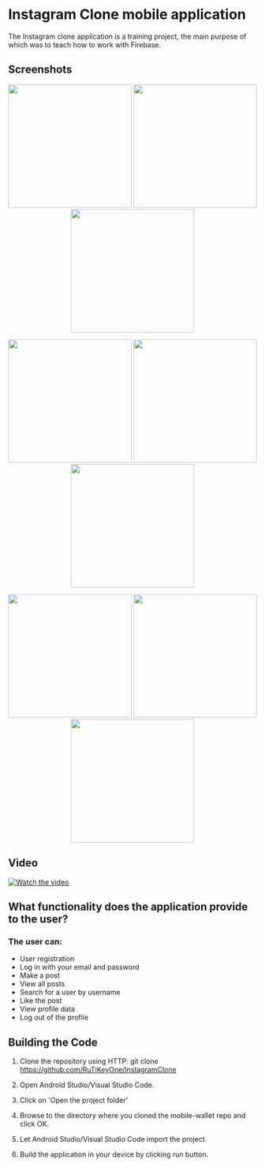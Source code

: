 # Instagram Clone mobile application

The Instagram clone application is a training project, the main purpose of which was to teach how to work with Firebase.

## Screenshots

<p align="center">
<img src="https://github.com/RuTiKeyOne/InstagramClone/blob/main/doc/screenshots/1.png" width="250"/>
<img src="https://github.com/RuTiKeyOne/InstagramClone/blob/main/doc/screenshots/2.png" width="250"/>
<img src="https://github.com/RuTiKeyOne/InstagramClone/blob/main/doc/screenshots/3.png" width="250"/>
</p>

<p align="center">
<img src="https://github.com/RuTiKeyOne/InstagramClone/blob/main/doc/screenshots/4.png" width="250"/>
<img src="https://github.com/RuTiKeyOne/InstagramClone/blob/main/doc/screenshots/5.png" width="250"/>
<img src="https://github.com/RuTiKeyOne/InstagramClone/blob/main/doc/screenshots/6.png" width="250"/>
</p>

<p align="center">
<img src="https://github.com/RuTiKeyOne/InstagramClone/blob/main/doc/screenshots/7.png" width="250"/>
<img src="https://github.com/RuTiKeyOne/InstagramClone/blob/main/doc/screenshots/8.png" width="250"/>
<img src="https://github.com/RuTiKeyOne/InstagramClone/blob/main/doc/screenshots/9.png" width="250"/>
</p>

## Video
[![Watch the video](https://github.com/RuTiKeyOne/Habits/blob/master/doc/screenshots/videoscreenshots.PNG)](https://www.youtube.com/watch?v=Fm_I15a9Ics)


## What functionality does the application provide to the user?

### The user can:
* User registration
* Log in with your email and password
* Make a post
* View all posts
* Search for a user by username
* Like the post
* View profile data
* Log out of the profile

## Building the Code

1. Clone the repository using HTTP: git clone https://github.com/RuTiKeyOne/InstagramClone
2. Open Android Studio/Visual Studio Code.

3. Click on 'Open the project folder'

4. Browse to the directory where you cloned the mobile-wallet repo and click OK.

5. Let Android Studio/Visual Studio Code import the project.

6. Build the application in your device by clicking run button.

